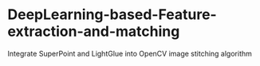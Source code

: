 # DeepLearning-based-Feature-extraction-and-matching
Integrate SuperPoint and LightGlue into OpenCV image stitching algorithm
